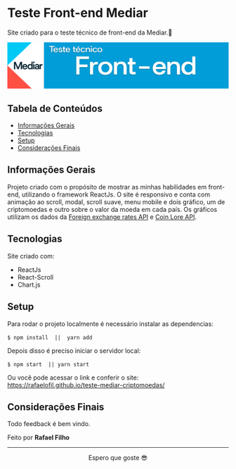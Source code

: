 # Teste Front-end Mediar

Site criado para o teste técnico de front-end da Mediar.🎉

<div align="center">
    <img src="./public/teste_tecnico.png" />
</div>

## Tabela de Conteúdos

- [Informações Gerais](#informacoes-gerais)
- [Tecnologias](#tecnologias)
- [Setup](#setup)
- [Considerações Finais](#Considerações-finais)

## Informações Gerais

Projeto criado com o propósito de mostrar as minhas habilidades em front-end, utilizando o framework ReactJs. O site é responsivo e conta com animação ao scroll, modal, scroll suave, menu mobile e dois gráfico, um de criptomoedas e outro sobre o valor da moeda em cada país.
Os gráficos utilizam os dados da [Foreign exchange rates API](https://exchangeratesapi.io/) e [Coin Lore API](https://www.coinlore.com/pt/cryptocurrency-data-api).

## Tecnologias

Site criado com:

- ReactJs
- React-Scroll
- Chart.js

## Setup

Para rodar o projeto localmente é necessário instalar as dependencias:

```
$ npm install  ||  yarn add
```
Depois disso é preciso iniciar o servidor local:
```
$ npm start  || yarn start
```

Ou você pode acessar o link e conferir o site: https://rafaelofil.github.io/teste-mediar-criptomoedas/

## Considerações Finais

Todo feedback é bem vindo.

Feito por <b>Rafael Filho</b>

<hr>
<p align="center"> Espero que goste 😎</p>
